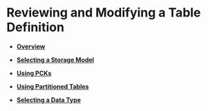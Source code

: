 # Reviewing and Modifying a Table Definition<a name="EN-US_TOPIC_0245374549"></a>

-   **[Overview](overview-17.md)**  

-   **[Selecting a Storage Model](selecting-a-storage-model.md)**  

-   **[Using PCKs](using-pcks.md)**  

-   **[Using Partitioned Tables](using-partitioned-tables.md)**  

-   **[Selecting a Data Type](selecting-a-data-type.md)**  


